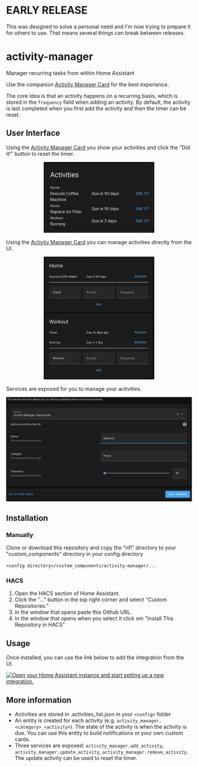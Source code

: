 # EARLY RELEASE
This was designed to solve a personal need and I'm now trying to prepare it for others to use. That means several things can break between releases.

# activity-manager

Manager recurring tasks from within Home Assistant

Use the companion [Activity Manager Card](https://github.com/pathofleastresistor/activity-manager-card) for the best experience.

The core idea is that an activity happens on a recurring basis, which is stored in the `frequency` field when adding an activity. By default, the activity is last completed when you first add the activity and then the timer can be reset.

## User Interface
Using the [Activity Manager Card](https://github.com/pathofleastresistor/activity-manager-card) you show your activities and click the "Did it!" button to reset the timer.<p align="center">
  <img width="300" src="images/basic.png">
</p>

Using the [Activity Manager Card](https://github.com/pathofleastresistor/activity-manager-card) you can manage activities directly from the UI.
<p align="center">
  <img width="300" src="images/manager.png">
</p>

Services are exposed for you to manage your activities.
<p align="center">
  <img width="600" src="images/service.png">
</p>

## Installation

### Manually

Clone or download this repository and copy the "nfl" directory to your "custom_components" directory in your config directory

```<config directory>/custom_components/activity-manager/...```

### HACS

1. Open the HACS section of Home Assistant.
2. Click the "..." button in the top right corner and select "Custom Repositories."
3. In the window that opens paste this Github URL.
4. In the window that opens when you select it click om "Install This Repository in HACS"

## Usage
Once installed, you can use the link below to add the integration from the UI.

[![Open your Home Assistant instance and start setting up a new integration.](https://my.home-assistant.io/badges/config_flow_start.svg)](https://my.home-assistant.io/redirect/config_flow_start/?domain=activity_manager)

## More information
* Activities are stored in .activities_list.json in your `<config>` folder
* An entity is created for each activity (e.g. `activity_manager.<category>_<activity>`). The state of the activity is when the activity is due. You can use this entity to build notifications or your own custom cards.
* Three services are exposed: `activity_manager.add_activity`, `activity_manager.update_activity`, `activity_manager.remove_activity`. The update activity can be used to reset the timer.

